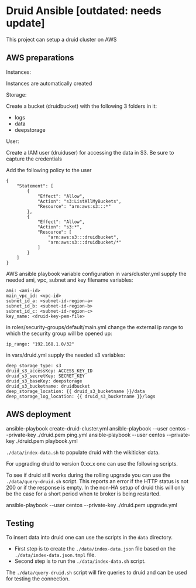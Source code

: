 Druid Ansible [outdated: needs update]
===============

This project can setup a druid cluster on AWS

AWS preparations
----------------

Instances:

Instances are automatically created

Storage:

Create a bucket (druidbucket) with the following 3 folders in it:
- logs
- data
- deepstorage

User:

Create a IAM user (druiduser) for accessing the data in S3. Be sure to capture the credentials

Add the following policy to the user

```
{
    "Statement": [
        {
            "Effect": "Allow",
            "Action": "s3:ListAllMyBuckets",
            "Resource": "arn:aws:s3:::*"
        },
        {
            "Effect": "Allow",
            "Action": "s3:*",
            "Resource": [
                "arn:aws:s3:::druidbucket",
                "arn:aws:s3:::druidbucket/*"
            ]
        }
    ]
}
```


AWS ansible playbook variable configuration
in vars/cluster.yml supply the needed ami, vpc, subnet and key filename variables:
```
ami: <ami-id>
main_vpc_id: <vpc-id>
subnet_id_a: <subnet-id-region-a>
subnet_id_b: <subnet-id-region-b>
subnet_id_c: <subnet-id-region-c>
key_name: <druid-key-pem-file>
```

in roles/security-groups/default/main.yml change the external ip range to which the security group will be opened up:
```
ip_range: "192.168.1.0/32"
```

in vars/druid.yml supply the needed s3 variables:

```
deep_storage_type: s3
druid_s3_accessKey: ACCESS_KEY_ID
druid_s3_secretKey: SECRET_KEY
druid_s3_baseKey: deepstorage
druid_s3_bucketname: druidbucket
deep_storage_location: {{ druid_s3_bucketname }}/data
deep_storage_log_location: {{ druid_s3_bucketname }}/logs
``` 

AWS deployment
--------------
ansible-playbook create-druid-cluster.yml
ansible-playbook --user centos --private-key ./druid.pem ping.yml
ansible-playbook --user centos --private-key ./druid.pem playbook.yml

`./data/index-data.sh` to populate druid with the wikiticker data.

For upgrading druid to version 0.xx.x one can use the following scripts.

To see if druid still works during the rolling upgrade you can use the `./data/query-druid.sh` script. This reports an error if the HTTP status is not 200 or if the response is empty. In the non-HA setup of druid this will only be the case for a short period when te broker is being restarted.

ansible-playbook --user centos --private-key ./druid.pem upgrade.yml


Testing
-------
To insert data into druid one can use the scripts in the `data` directory.
- First step is to create the `./data/index-data.json` file based on the `./data/index-data.json.tmpl` file.
- Second step is to run the `./data/index-data.sh` script.

The `./data/query-druid.sh` script will fire queries to druid and can be used for testing the connection.

